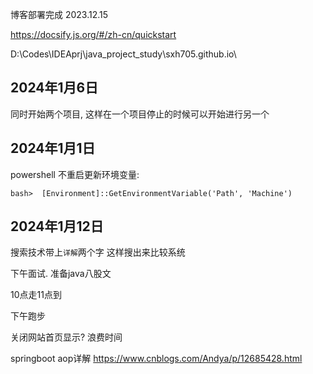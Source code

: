 博客部署完成 2023.12.15

https://docsify.js.org/#/zh-cn/quickstart

D:\Codes\IDEAprj\java_project_study\sxh705.github.io\

## 2024年1月6日

同时开始两个项目, 
这样在一个项目停止的时候可以开始进行另一个

## 2024年1月1日

powershell 不重启更新环境变量: 

```
bash>  [Environment]::GetEnvironmentVariable('Path', 'Machine')
```

## 2024年1月12日

搜索技术带上`详解`两个字 这样搜出来比较系统

下午面试. 准备java八股文

10点走11点到

下午跑步

关闭网站首页显示? 浪费时间

springboot aop详解 https://www.cnblogs.com/Andya/p/12685428.html

